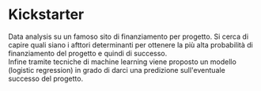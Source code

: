 # Kickstarter
Data analysis su un famoso sito di finanziamento per progetto. Si cerca di capire quali siano i afttori determinanti per ottenere la più alta probabilità di 
finanziamento del progetto e quindi di successo.  
Infine tramite tecniche di machine learning viene proposto un modello (logistic regression) in grado di darci una predizione sull'eventuale successo del progetto.

